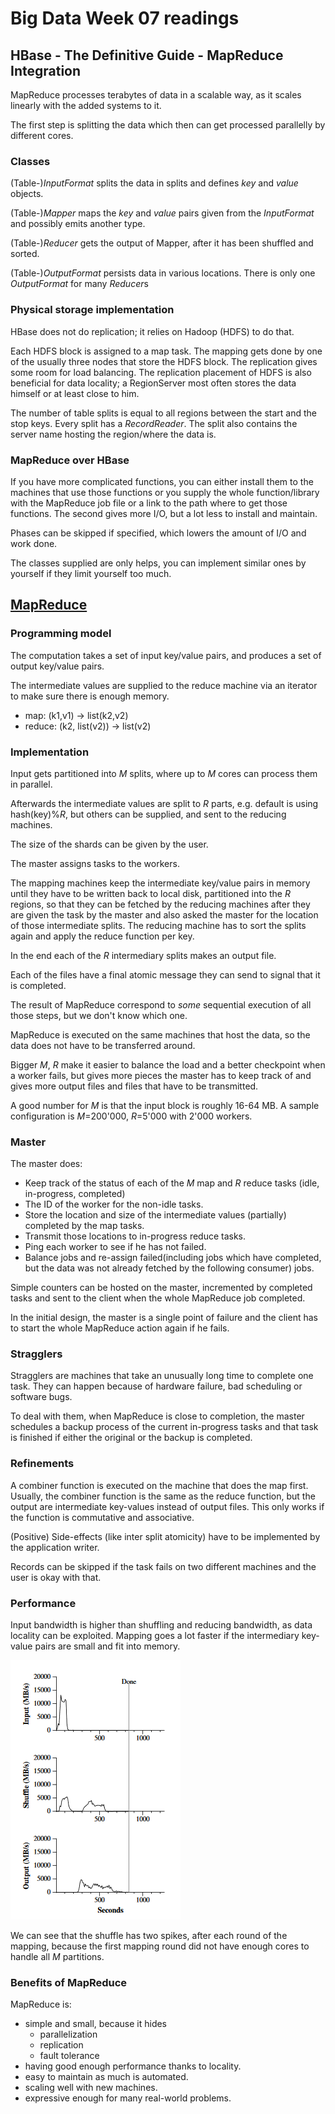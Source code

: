 # Big Data Week 07 readings

## HBase - The Definitive Guide - MapReduce Integration
MapReduce processes terabytes of data in a scalable way, as it scales linearly with the added systems to it.

The first step is splitting the data which then can get processed parallelly by different cores.
### Classes
(Table-)*InputFormat* splits the data in splits and defines *key* and *value* objects.

(Table-)*Mapper* maps the *key* and *value* pairs given from the *InputFormat* and possibly emits another type.

(Table-)*Reducer* gets the output of Mapper, after it has been shuffled and sorted.

(Table-)*OutputFormat* persists data in various locations. There is only one *OutputFormat* for many *Reducer*s

### Physical storage implementation
HBase does not do replication; it relies on Hadoop (HDFS) to do that.

Each HDFS block is assigned to a map task. The mapping gets done by one of the usually three nodes that store the HDFS block. The replication gives some room for load balancing. The replication placement of HDFS is also beneficial for data locality; a RegionServer most often stores the data himself or at least close to him.

The number of table splits is equal to all regions between the start and the stop keys. Every split has a *RecordReader*. The split also contains the server name hosting the region/where the data is.

### MapReduce over HBase
If you have more complicated functions, you can either install them to the machines that use those functions or you supply the whole function/library with the MapReduce job file or a link to the path where to get those functions. The second gives more I/O, but a lot less to install and maintain.

Phases can be skipped if specified, which lowers the amount of I/O and work done.

The classes supplied are only helps, you can implement similar ones by yourself if they limit yourself too much.
 
## [MapReduce](https://dl.acm.org/citation.cfm?id=1251264)

### Programming model
The computation takes a set of input key/value pairs, and produces a  set of output key/value pairs.

The intermediate values are supplied to the reduce machine via an iterator to make sure there is enough memory.

- map: (k1,v1) &rightarrow; list(k2,v2)
- reduce: (k2, list(v2)) &rightarrow; list(v2)
### Implementation
Input gets partitioned into *M* splits, where up to *M* cores can process them in parallel.

Afterwards the intermediate values are split to *R* parts, e.g. default is using hash(key)%*R*, but others can be supplied, and sent to the reducing machines.

The size of the shards can be given by the user.

The master assigns tasks to the workers.

The mapping machines keep the intermediate key/value pairs in memory until they have to be written back to local disk, partitioned into the *R* regions, so that they can be fetched by the reducing machines after they are given the task by the master and also asked the master for the location of those intermediate splits. The reducing machine has to sort the splits again and apply the reduce function per key.

In the end each of the *R* intermediary splits makes an output file.

Each of the files have a final atomic message they can send to signal that it is completed.

The result of MapReduce correspond to *some* sequential execution of all those steps, but we don't know which one.

MapReduce is executed on the same machines that host the data, so the data does not have to be transferred around.

Bigger *M*, *R* make it easier to balance the load and a better checkpoint when a worker fails, but gives more pieces the master has to keep track of and gives more output files and files that have to be transmitted.

A good number for *M* is that the input block is roughly 16-64 MB. A sample configuration is *M*=200'000, *R*=5'000 with 2'000 workers. 
### Master
The master does:
- Keep track of the status of each of the *M* map and *R* reduce tasks (idle, in-progress, completed)
- The ID of the worker for the non-idle tasks.
- Store the location and size of the intermediate values (partially) completed by the map tasks.
- Transmit those locations to in-progress reduce tasks.
- Ping each worker to see if he has not failed.
- Balance jobs and re-assign failed(including jobs which have completed, but the data  was not already fetched by the following consumer) jobs.

Simple counters can be hosted on the master, incremented by completed tasks and sent to the client when the whole MapReduce job completed.

In the initial design, the master is a single point of failure and the client has to start the whole MapReduce action again if he fails.

### Stragglers
Stragglers are machines that take an unusually long time to complete one task. They can happen because of hardware failure, bad scheduling or software bugs.

To deal with them, when MapReduce is close to completion, the master schedules a backup process of the current in-progress tasks and that task is finished if either the original or the backup is completed.

### Refinements
A combiner function is executed on the machine that does the map first. Usually, the combiner function is the same as the reduce function, but the output are intermediate key-values instead of output files. This only works if the function is commutative and associative.

(Positive) Side-effects (like inter split atomicity) have to be implemented by the application writer.

Records can be skipped if the task fails on two different machines and the user is okay with that.

### Performance
Input bandwidth is higher than shuffling and reducing bandwidth, as data locality can be exploited. Mapping goes a lot faster if the intermediary key-value pairs are small and fit into memory.

![MapReduce performance](../images/07_mapReduce_performance.PNG)

We can see that the shuffle has two spikes, after each round of the mapping, because the first mapping round did not have enough cores to handle all *M* partitions.
### Benefits of MapReduce
MapReduce is:
- simple and small, because it hides
	- parallelization
	- replication
	- fault tolerance
- having good enough performance thanks to locality.
- easy to maintain as much is automated.
- scaling well with new machines.
- expressive enough for many real-world problems.